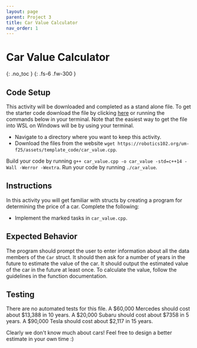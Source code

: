 ```yaml
---
layout: page
parent: Project 3
title: Car Value Calculator
nav_order: 1
---
```


# Car Value Calculator
{: .no_toc }
{: .fs-6 .fw-300 }

## Code Setup

This activity will be downloaded and completed as a stand alone file. To get the starter code download the file by clicking [here](https://robotics102.org/um-f25/assets/template_code/car_value.cpp) or running the commands below in your terminal. Note that the easiest way to get the file into WSL on Windows will be by using your terminal. 

* Navigate to a directory where you want to keep this activity.
* Download the files from the website ```wget https://robotics102.org/um-f25/assets/template_code/car_value.cpp```.

Build your code by running ```g++ car_value.cpp -o car_value -std=c++14 -Wall -Werror -Wextra```. Run your code by running ```./car_value```.

## Instructions

In this activity you will get familiar with structs by creating a program for determining the price of a car. Complete the following:

- Implement the marked tasks in ```car_value.cpp```.

## Expected Behavior

The program should prompt the user to enter information about all the data members of the ```Car``` struct. It should then ask for a number of years in the future to estimate the value of the car. It should output the estimated value of the car in the future at least once. To calculate the value, follow the guidelines in the function documentation. 

## Testing

There are no automated tests for this file. A $60,000 Mercedes should cost about $13,388 in 10 years. A $20,000 Subaru should cost about $7358 in 5 years. A $90,000 Tesla should cost about $2,117 in 15 years. 

Clearly we don't know much about cars! Feel free to design a better estimate in your own time :)